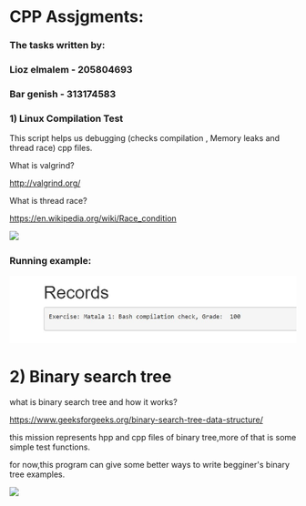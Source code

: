 # CPP Assjgments:

### The tasks written by:

### Lioz elmalem - 205804693

### Bar genish - 313174583

### 1) Linux Compilation Test

This script helps us debugging (checks compilation , Memory leaks and thread race) cpp files.

What is valgrind?

http://valgrind.org/

What is thread race?

https://en.wikipedia.org/wiki/Race_condition


![](https://cdn-images-1.medium.com/max/1600/1*On4XLx1lPeEAvJLrmojd1g.jpeg)

### Running example:

![](https://github.com/Elmalem/CPP-Assigments/blob/master/grade.JPG?raw=true)


# 2) Binary search tree

what is binary search tree and how it works?

https://www.geeksforgeeks.org/binary-search-tree-data-structure/

this mission represents hpp and cpp files of binary tree,more of that is some simple test functions.

for now,this program can give some better ways to write begginer's binary tree examples.

![](https://www.mathwarehouse.com/programming/images/binary-search-tree/optimal-binary-search-tree-from-sorted-array.gif)
